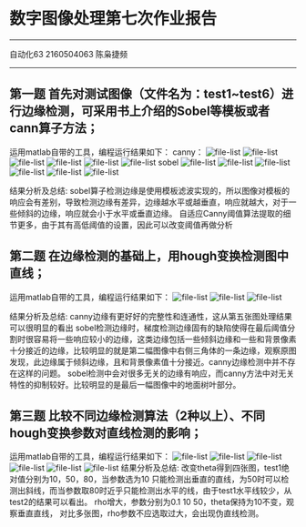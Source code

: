 ﻿# 数字图像处理第七次作业报告

---
自动化63 2160504063 陈枭捷频

---

## 第一题  首先对测试图像（文件名为：test1~test6）进行边缘检测，可采用书上介绍的Sobel等模板或者cann算子方法；
运用matlab自带的工具，编程运行结果如下：
canny：
![file-list](https://raw.githubusercontent.com/cxjpnb/final/master/c1.bmp)
![file-list](https://raw.githubusercontent.com/cxjpnb/final/master/c2.bmp)
![file-list](https://raw.githubusercontent.com/cxjpnb/final/master/c3.bmp)
![file-list](https://raw.githubusercontent.com/cxjpnb/final/master/c4.bmp)
![file-list](https://raw.githubusercontent.com/cxjpnb/final/master/c5.bmp)
![file-list](https://raw.githubusercontent.com/cxjpnb/final/master/c6.bmp)
sobel
![file-list](https://raw.githubusercontent.com/cxjpnb/final/master/s1.bmp)
![file-list](https://raw.githubusercontent.com/cxjpnb/final/master/s2.bmp)
![file-list](https://raw.githubusercontent.com/cxjpnb/final/master/s3.bmp)
![file-list](https://raw.githubusercontent.com/cxjpnb/final/master/s4.bmp)
![file-list](https://raw.githubusercontent.com/cxjpnb/final/master/s5.bmp)
![file-list](https://raw.githubusercontent.com/cxjpnb/final/master/s6.bmp)

结果分析及总结:
    sobel算子检测边缘是使用模板滤波实现的，所以图像对模板的响应会有差别，导致检测边缘有差异，边缘越水平或越垂直，响应就越大，对于一些倾斜的边缘，响应就会小于水平或垂直边缘。
    自适应Canny阈值算法提取的细节更多，由于其有高低阈值的设置，因此可以改变阈值再做分析
## 第二题 在边缘检测的基础上，用hough变换检测图中直线；
运用matlab自带的工具，编程运行结果如下：
![file-list](https://raw.githubusercontent.com/cxjpnb/final/master/yuan.bmp)
![file-list](https://raw.githubusercontent.com/cxjpnb/final/master/xie.bmp)
![file-list](https://raw.githubusercontent.com/cxjpnb/final/master/zhi.bmp)

结果分析及总结:
   canny边缘有更好好的完整性和连通性，这从第五张图处理结果可以很明显的看出
   sobel检测边缘时，梯度检测边缘固有的缺陷使得在最后阈值分割时很容易将一些响应较小的边缘，这类边缘包括一些倾斜边缘和一些和背景像素十分接近的边缘，比较明显的就是第二幅图像中右侧三角体的一条边缘，观察原图发现，此边缘属于倾斜边缘，且和背景像素值十分接近。canny边缘检测中并不存在这样的问题。
  sobel检测中会对很多无关的边缘有响应，而canny方法中对无关特性的抑制较好。比较明显的是最后一幅图像中的地面树叶部分。

## 第三题 比较不同边缘检测算法（2种以上）、不同hough变换参数对直线检测的影响；

运用matlab自带的工具，编程运行结果如下：
![file-list](https://raw.githubusercontent.com/cxjpnb/final/master/xie10.bmp)
![file-list](https://raw.githubusercontent.com/cxjpnb/final/master/xie50.bmp)
![file-list](https://raw.githubusercontent.com/cxjpnb/final/master/xie80.bmp)
![file-list](https://raw.githubusercontent.com/cxjpnb/final/master/zhi0.1.bmp)
![file-list](https://raw.githubusercontent.com/cxjpnb/final/master/zhi10.bmp)
![file-list](https://raw.githubusercontent.com/cxjpnb/final/master/zhi50.bmp)
结果分析及总结:
    改变theta得到四张图，test1绝对值分别为10，50，80，当参数选为10 只能检测出垂直的直线，为50时可以检测出斜线，而当参数取80时近乎只能检测出水平的线，由于test1水平线较少，从test2的结果可以看出。
    rho增大，参数分别为0.1 10 50，theta保持为10不变，观察垂直直线，
 对比多张图，rho参数不应选取过大，会出现伪直线检测。













